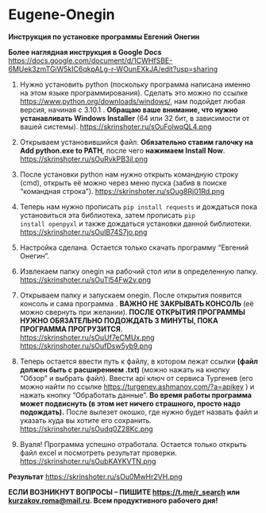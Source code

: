 # Eugene-Onegin
<b>Инструкция по установке программы Евгений Онегин</b>


<b> Более наглядная инструкция в Google Docs</b>
https://docs.google.com/document/d/1CWHfSBE-6MUek3zmTGiW5kIC6qkpALg-r-WOunEXkJA/edit?usp=sharing

1.	Нужно установить python (поскольку программа написана именно на этом языке программирования). Сделать это можно по ссылке https://www.python.org/downloads/windows/, нам подойдет любая версия, начиная с 3.10.1 . <b>Обращаю ваше внимание, что нужно устанавливать Windows Installer</b> (64 или 32 бит, в зависимости от вашей системы). https://skrinshoter.ru/sOuFolwqQL4.png  
 

2.	Открываем установившийся файл. <b>Обязательно ставим галочку на Add python.exe to PATH</b>, после чего <b>нажимаем Install Now</b>. https://skrinshoter.ru/sOuRvkPB3il.png
 

3.	После установки python  нам нужно открыть командную строку (cmd), открыть её можно через меню пуска (забив в поиске “командная строка”). https://skrinshoter.ru/sOug8Rj01Rd.png
 
 

4.	Теперь нам нужно прописать <code>pip install requests</code> и дождаться пока установиться эта библиотека, затем прописать <code>pip install openpyxl</code> и также дождаться установки данной библиотеки. https://skrinshoter.ru/sOulB74S7jo.png
 

5.	Настройка сделана. Остается только скачать программу “Евгений Онегин”.
6.	Извлекаем папку onegin на рабочий стол или в определенную папку. https://skrinshoter.ru/sOuTl54Fw2v.png
 
7.	Открываем папку и запускаем onegin. После открытия появится консоль и сама программа . <b>ВАЖНО НЕ ЗАКРЫВАТЬ КОНСОЛЬ</b> (её можно свернуть при желании).<b> ПОСЛЕ ОТКРЫТИЯ ПРОГРАММЫ НУЖНО ОБЯЗАТЕЛЬНО ПОДОЖДАТЬ 3 МИНУТЫ, ПОКА ПРОГРАММА ПРОГРУЗИТСЯ</b>. https://skrinshoter.ru/sOuUf7eCMUx.png  https://skrinshoter.ru/sOufDsw5yb9.png
 
 
8.	Теперь остается ввести путь к файлу, в котором лежат ссылки  <b>(файл должен быть с расширением .txt)</b> (можно нажать на кнопку “Обзор” и выбрать файл). Ввести api ключ от сервиса Тургенев (его можно найти по ссылке https://turgenev.ashmanov.com/?a=apikey ) и нажать кнопку “Обработать данные”. <b>Во время работы программа может подвиснуть (в этом нет ничего страшного, просто надо подождать).</b> После вылезет окошко, где нужно будет назвать файл и указать куда вы хотите его сохранить. https://skrinshoter.ru/sOudq0Z28Kc.png
 

9.	Вуаля! Программа успешно отработала. Остается только открыть файл excel и посмотреть результат проверки. https://skrinshoter.ru/sOubKAYKVTN.png
 
<b>Результат</b>
https://skrinshoter.ru/sOu0MwHr2VH.png 


<b>ЕСЛИ ВОЗНИКНУТ ВОПРОСЫ – ПИШИТЕ https://t.me/r_search или kurzakov.roma@mail.ru.
Всем продуктивного рабочего дня!</b>

